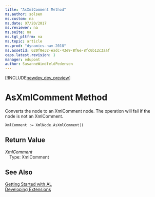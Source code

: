 ```yaml
---
title: "AsXmlComment Method"
ms.author: solsen
ms.custom: na
ms.date: 07/20/2017
ms.reviewer: na
ms.suite: na
ms.tgt_pltfrm: na
ms.topic: article
ms.prod: "dynamics-nav-2018"
ms.assetid: 620f0e32-eadc-43e9-8f6e-8fc0b12c3aaf
caps.latest.revision: 1
manager: edupont
author: SusanneWindfeldPedersen
---
```


[!INCLUDE[newdev_dev_preview](../includes/newdev_dev_preview.md)]

# AsXmlComment Method
Converts the node to an XmlComment node. The operation will fail if the node is not an XmlComment.  
```  
XmlComment := XmlNode.AsXmlComment()  
```  
## Return Value
*XmlComment*  
&emsp;Type: XmlComment  
  
## See Also
[Getting Started with AL](../devenv-get-started.md)  
[Developing Extensions](../devenv-dev-overview.md)  
